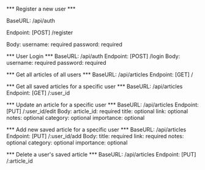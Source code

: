 *** Register a new user ***

  BaseURL: /api/auth
  
  Endpoint: [POST] /register
  
  Body:
    username: required
    password: required
  
  
*** User Login ***
  BaseURL: /api/auth
  Endpoint: [POST] /login
  Body:
    username: required
    password: required

*** Get all articles of all users ***
  BaseURL: /api/articles
  Endpoint: [GET] /
  
*** Get all saved articles for a specific user *** 
  BaseURL: /api/articles
  Endpoint: [GET] /:user_id

 *** Update an article for a specific user *** 
  BaseURL: /api/articles
  Endpoint: [PUT] /:user_id/edit
  Body:
    article_id: required
    title: optional
    link: optional
    notes: optional
    category: optional
    importance: optional

 *** Add new saved article for a specific user *** 
  BaseURL: /api/articles
  Endpoint: [PUT] /:user_id/add
  Body:
    title: required
    link: required
    notes: optional
    category: optional
    importance: optional

 *** Delete a user's saved article *** 
  BaseURL: /api/articles
  Endpoint: [PUT] /:article_id
